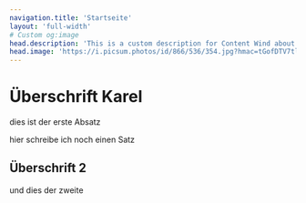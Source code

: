 ```yaml
---
navigation.title: 'Startseite'
layout: 'full-width'
# Custom og:image
head.description: 'This is a custom description for Content Wind about page.'
head.image: 'https://i.picsum.photos/id/866/536/354.jpg?hmac=tGofDTV7tl2rprappPzKFiZ9vDh5MKj39oa2D--gqhA'
---
```


# Überschrift Karel
dies ist der erste Absatz

hier schreibe ich noch einen Satz


## Überschrift 2
und dies der zweite
